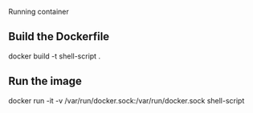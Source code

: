 Running container

## Build the Dockerfile
docker build -t shell-script .

## Run the image
docker run -it -v /var/run/docker.sock:/var/run/docker.sock shell-script